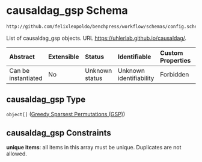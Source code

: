 # causaldag_gsp Schema

```txt
http://github.com/felixleopoldo/benchpress/workflow/schemas/config.schema.json#/properties/resources/properties/structure_learning_algorithms/properties/causaldag_gsp
```

List of causaldag_gsp objects. URL <https://uhlerlab.github.io/causaldag/>.

| Abstract            | Extensible | Status         | Identifiable            | Custom Properties | Additional Properties | Access Restrictions | Defined In                                                       |
| :------------------ | :--------- | :------------- | :---------------------- | :---------------- | :-------------------- | :------------------ | :--------------------------------------------------------------- |
| Can be instantiated | No         | Unknown status | Unknown identifiability | Forbidden         | Allowed               | none                | [config.schema.json*](config.schema.json "open original schema") |

## causaldag_gsp Type

`object[]` ([Greedy Sparsest Permutations (GSP)](config-definitions-greedy-sparsest-permutations-gsp.md))

## causaldag_gsp Constraints

**unique items**: all items in this array must be unique. Duplicates are not allowed.
